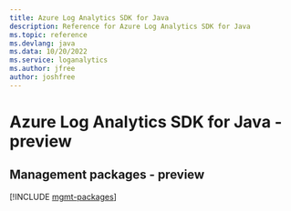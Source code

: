 ```yaml
---
title: Azure Log Analytics SDK for Java
description: Reference for Azure Log Analytics SDK for Java
ms.topic: reference
ms.devlang: java
ms.data: 10/20/2022
ms.service: loganalytics
ms.author: jfree
author: joshfree
---
```

# Azure Log Analytics SDK for Java - preview

## Management packages - preview
[!INCLUDE [mgmt-packages](log-analytics-mgmt-index.md)]